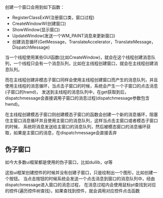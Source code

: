 创建一个窗口会用到如下函数：
- RegisterClassExW(注册窗口类，窗口过程)
- CreateWindowW(创建窗口)
- ShowWindow(显示窗口)
- UpdateWindow(发送一个WM_PAINT消息来更新窗口)
- 创建消息循环(GetMessage，TranslateAccelerator，TranslateMessage，DispatchMessage)

当一个线程使用某些GUI函数(比如CreateWindow)，就会在这个线程创建消息队列，一个线程只会有一个消息队列，比如在主线程创建窗口，就会在主线程创建消息队列。

而在主线程创建非模态子窗口同样会使用主线程创建窗口而产生的消息队列，并且使用主线程的消息循环，当点击子窗口的时候，系统会产生一个子窗口的点击消息(子窗口的hwnd)，
发送到主线程的消息队列中，在get获取到后，dispatchmessage会直接调用子窗口的消息过程(dispatchmessage参数包含hwnd)。

在主线程创建模态子窗口则创建模态子窗口的函数会创建一个新的消息循环，阻塞住主窗口消息循环并且使用主窗口的消息队列，这样当点击主窗口或者模态子窗口的时候，
系统将消息发送给主窗口的消息队列，然后被模态窗口的消息循环获取，如果是主窗口的消息，在dispatchmessage会直接丢弃

## 伪子窗口
如今大多数ui框架都是使用的伪子窗口，比如duilib，qt等

这些ui框架创建控件的时候并没有创建子窗口，只是绘制出一个图形，比如创建一个按钮。
当点击按钮的时候系统会发送一个点击消息到窗口的消息队列中，经由dispatchmessage进入窗口的消息过程，
在消息过程内会使用鼠标pt查找到对应的控件(遍历控件树查找)，如果查找到控件，就会调用对应控件点击函数
